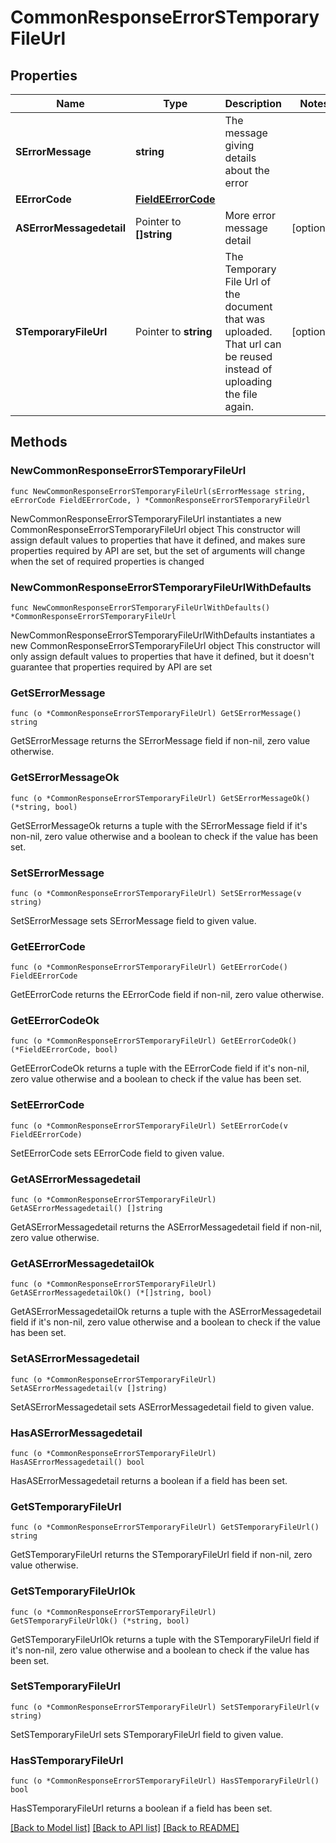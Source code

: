 # CommonResponseErrorSTemporaryFileUrl

## Properties

Name | Type | Description | Notes
------------ | ------------- | ------------- | -------------
**SErrorMessage** | **string** | The message giving details about the error | 
**EErrorCode** | [**FieldEErrorCode**](FieldEErrorCode.md) |  | 
**ASErrorMessagedetail** | Pointer to **[]string** | More error message detail | [optional] 
**STemporaryFileUrl** | Pointer to **string** | The Temporary File Url of the document that was uploaded. That url can be reused instead of uploading the file again. | [optional] 

## Methods

### NewCommonResponseErrorSTemporaryFileUrl

`func NewCommonResponseErrorSTemporaryFileUrl(sErrorMessage string, eErrorCode FieldEErrorCode, ) *CommonResponseErrorSTemporaryFileUrl`

NewCommonResponseErrorSTemporaryFileUrl instantiates a new CommonResponseErrorSTemporaryFileUrl object
This constructor will assign default values to properties that have it defined,
and makes sure properties required by API are set, but the set of arguments
will change when the set of required properties is changed

### NewCommonResponseErrorSTemporaryFileUrlWithDefaults

`func NewCommonResponseErrorSTemporaryFileUrlWithDefaults() *CommonResponseErrorSTemporaryFileUrl`

NewCommonResponseErrorSTemporaryFileUrlWithDefaults instantiates a new CommonResponseErrorSTemporaryFileUrl object
This constructor will only assign default values to properties that have it defined,
but it doesn't guarantee that properties required by API are set

### GetSErrorMessage

`func (o *CommonResponseErrorSTemporaryFileUrl) GetSErrorMessage() string`

GetSErrorMessage returns the SErrorMessage field if non-nil, zero value otherwise.

### GetSErrorMessageOk

`func (o *CommonResponseErrorSTemporaryFileUrl) GetSErrorMessageOk() (*string, bool)`

GetSErrorMessageOk returns a tuple with the SErrorMessage field if it's non-nil, zero value otherwise
and a boolean to check if the value has been set.

### SetSErrorMessage

`func (o *CommonResponseErrorSTemporaryFileUrl) SetSErrorMessage(v string)`

SetSErrorMessage sets SErrorMessage field to given value.


### GetEErrorCode

`func (o *CommonResponseErrorSTemporaryFileUrl) GetEErrorCode() FieldEErrorCode`

GetEErrorCode returns the EErrorCode field if non-nil, zero value otherwise.

### GetEErrorCodeOk

`func (o *CommonResponseErrorSTemporaryFileUrl) GetEErrorCodeOk() (*FieldEErrorCode, bool)`

GetEErrorCodeOk returns a tuple with the EErrorCode field if it's non-nil, zero value otherwise
and a boolean to check if the value has been set.

### SetEErrorCode

`func (o *CommonResponseErrorSTemporaryFileUrl) SetEErrorCode(v FieldEErrorCode)`

SetEErrorCode sets EErrorCode field to given value.


### GetASErrorMessagedetail

`func (o *CommonResponseErrorSTemporaryFileUrl) GetASErrorMessagedetail() []string`

GetASErrorMessagedetail returns the ASErrorMessagedetail field if non-nil, zero value otherwise.

### GetASErrorMessagedetailOk

`func (o *CommonResponseErrorSTemporaryFileUrl) GetASErrorMessagedetailOk() (*[]string, bool)`

GetASErrorMessagedetailOk returns a tuple with the ASErrorMessagedetail field if it's non-nil, zero value otherwise
and a boolean to check if the value has been set.

### SetASErrorMessagedetail

`func (o *CommonResponseErrorSTemporaryFileUrl) SetASErrorMessagedetail(v []string)`

SetASErrorMessagedetail sets ASErrorMessagedetail field to given value.

### HasASErrorMessagedetail

`func (o *CommonResponseErrorSTemporaryFileUrl) HasASErrorMessagedetail() bool`

HasASErrorMessagedetail returns a boolean if a field has been set.

### GetSTemporaryFileUrl

`func (o *CommonResponseErrorSTemporaryFileUrl) GetSTemporaryFileUrl() string`

GetSTemporaryFileUrl returns the STemporaryFileUrl field if non-nil, zero value otherwise.

### GetSTemporaryFileUrlOk

`func (o *CommonResponseErrorSTemporaryFileUrl) GetSTemporaryFileUrlOk() (*string, bool)`

GetSTemporaryFileUrlOk returns a tuple with the STemporaryFileUrl field if it's non-nil, zero value otherwise
and a boolean to check if the value has been set.

### SetSTemporaryFileUrl

`func (o *CommonResponseErrorSTemporaryFileUrl) SetSTemporaryFileUrl(v string)`

SetSTemporaryFileUrl sets STemporaryFileUrl field to given value.

### HasSTemporaryFileUrl

`func (o *CommonResponseErrorSTemporaryFileUrl) HasSTemporaryFileUrl() bool`

HasSTemporaryFileUrl returns a boolean if a field has been set.


[[Back to Model list]](../README.md#documentation-for-models) [[Back to API list]](../README.md#documentation-for-api-endpoints) [[Back to README]](../README.md)


